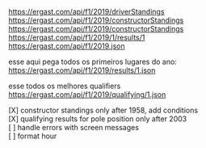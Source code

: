 https://ergast.com/api/f1/2019/driverStandings
https://ergast.com/api/f1/2019/constructorStandings
https://ergast.com/api/f1/2019/constructorStandings
https://ergast.com/api/f1/2019/1/results/1
https://ergast.com/api/f1/2019.json


esse aqui pega todos os primeiros lugares do ano:
https://ergast.com/api/f1/2019/results/1.json

esse todos os melhores qualifiers
https://ergast.com/api/f1/2019/qualifying/1.json



[X] constructor standings only after 1958, add conditions  
[X] qualifying results for pole position only after 2003  
[ ] handle errors with screen messages  
[ ] format hour